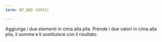 ```yaml
---
term: OP_ADD (0X93)

---
```

Aggiunge i due elementi in cima alla pila. Prende i due valori in cima alla pila, li somma e li sostituisce con il risultato.